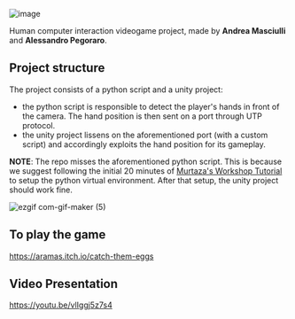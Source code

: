 ![image](https://user-images.githubusercontent.com/32450751/169312352-ed6df610-6867-4cef-9549-5026449c821c.png)


Human computer interaction videogame project, made by **Andrea Masciulli** and **Alessandro Pegoraro**. 

## Project structure

The project consists of a python script and a unity project:

- the python script is responsible to detect the player's hands in front of the camera. The hand position is then sent on a port through UTP protocol.
- the unity project lissens on the aforementioned port (with a custom script) and accordingly exploits the hand position for its gameplay.

**NOTE**: The repo misses the aforementioned python script. This is because we suggest following the initial 20 minutes of [Murtaza's Workshop Tutorial](https://www.youtube.com/watch?v=RQ-2JWzNc6k) to setup the python virtual environment. After that setup, the unity project should work fine.

![ezgif com-gif-maker (5)](https://user-images.githubusercontent.com/32450751/195997362-246ebc35-81b7-4781-8a55-e6f7472c40af.gif)

## To play the game
https://aramas.itch.io/catch-them-eggs

## Video Presentation
https://youtu.be/vlIggj5z7s4



